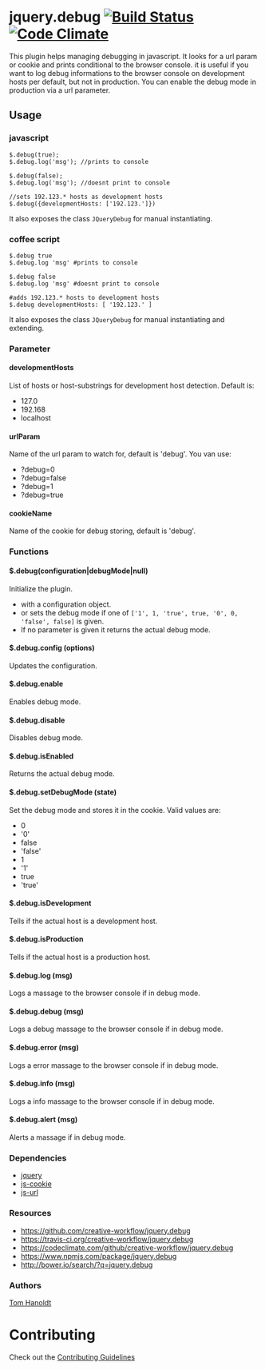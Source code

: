 # jquery.debug [![Build Status](https://travis-ci.org/creative-workflow/jquery.debug.svg?branch=master)](https://travis-ci.org/creative-workflow/jquery.debug) [![Code Climate](https://codeclimate.com/github/creative-workflow/jquery.debug/badges/gpa.svg)](https://codeclimate.com/github/creative-workflow/jquery.debug)

This plugin helps managing debugging in javascript. It looks for a url param or cookie and prints conditional to the browser console. it is useful if you want to log debug informations to the browser console on development hosts per default, but not in production. You can enable the debug mode in production via a url parameter.

## Usage
### javascript
    $.debug(true);
    $.debug.log('msg'); //prints to console

    $.debug(false);
    $.debug.log('msg'); //doesnt print to console

    //sets 192.123.* hosts as development hosts
    $.debug({developmentHosts: ['192.123.']})

It also exposes the class `JQueryDebug` for manual instantiating.

### coffee script
    $.debug true
    $.debug.log 'msg' #prints to console

    $.debug false
    $.debug.log 'msg' #doesnt print to console

    #adds 192.123.* hosts to development hosts
    $.debug developmentHosts: [ '192.123.' ]

It also exposes the class `JQueryDebug` for manual instantiating and extending.

### Parameter
#### developmentHosts
List of hosts or host-substrings for development host detection. Default is:
* 127.0
* 192.168
* localhost

#### urlParam
Name of the url param to watch for, default is 'debug'. You van use:
* ?debug=0
* ?debug=false
* ?debug=1
* ?debug=true

#### cookieName
Name of the cookie for debug storing, default is 'debug'.

### Functions
#### $.debug(configuration|debugMode|null)
Initialize the plugin.
  * with a configuration object.
  * or sets the debug mode if one of `['1', 1, 'true', true, '0', 0, 'false', false]` is given.
  * If no parameter is given it returns the actual debug mode.

#### $.debug.config (options)
Updates the configuration.

#### $.debug.enable
Enables debug mode.

#### $.debug.disable
Disables debug mode.

#### $.debug.isEnabled
Returns the actual debug mode.

#### $.debug.setDebugMode (state)
Set the debug mode and stores it in the cookie. Valid values are:
* 0
* '0'
* false
* 'false'
* 1
* '1'
* true
* 'true'

#### $.debug.isDevelopment
Tells if the actual host is a development host.

#### $.debug.isProduction
Tells if the actual host is a production host.

#### $.debug.log (msg)
Logs a massage to the browser console if in debug mode.

#### $.debug.debug (msg)
Logs a debug massage to the browser console if in debug mode.

#### $.debug.error (msg)
Logs a error massage to the browser console if in debug mode.

#### $.debug.info (msg)
Logs a info massage to the browser console if in debug mode.

#### $.debug.alert (msg)
Alerts a massage if in debug mode.

### Dependencies
  * [jquery](https://jquery.com)
  * [js-cookie](https://github.com/js-cookie/js-cookie)
  * [js-url](https://github.com/websanova/js-url)

### Resources
  * https://github.com/creative-workflow/jquery.debug
  * https://travis-ci.org/creative-workflow/jquery.debug
  * https://codeclimate.com/github/creative-workflow/jquery.debug
  * https://www.npmjs.com/package/jquery.debug
  * http://bower.io/search/?q=jquery.debug

### Authors

  [Tom Hanoldt](https://github.com/monotom)

# Contributing

Check out the [Contributing Guidelines](CONTRIBUTING.md)
